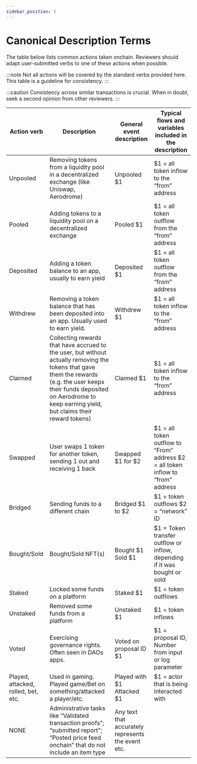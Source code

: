 ```yaml
---
sidebar_position: 5
---
```

# Canonical Description Terms

The table below lists common actions taken onchain. Reviewers should adapt user-submitted verbs to one of these actions when possible.

:::note
Not all actions will be covered by the standard verbs provided here. This table is a guideline for consistency.
:::

:::caution
Consistency across similar transactions is crucial. When in doubt, seek a second opinion from other reviewers.
:::

| Action verb | Description | General event description | Typical flows and variables included in the description |
|-------------|-------------|--------------------------|-------------------------------------------------------|
| Unpooled    | Removing tokens from a liquidity pool in a decentralized exchange (like Uniswap, Aerodrome) | Unpooled $1 | $1 = all token inflow to the “from” address |
| Pooled      | Adding tokens to a liquidity pool on a decentralized exchange | Pooled $1 | $1 = all token outflow from the “from” address |
| Deposited   | Adding a token balance to an app, usually to earn yield | Deposited $1 | $1 = all token outflow from the “from” address |
| Withdrew    | Removing a token balance that has been deposited into an app. Usually used to earn yield. | Withdrew $1 | $1 = all token inflow to the “from” address |
| Claimed     | Collecting rewards that have accrued to the user, but without actually removing the tokens that gave them the rewards (e.g. the user keeps their funds deposited on Aerodrome to keep earning yield, but claims their reward tokens) | Claimed $1 | $1 = all token inflow to the “from” address |
| Swapped     | User swaps 1 token for another token, sending 1 out and receiving 1 back | Swapped $1 for $2 | $1 = all token outflow to “From” address $2 = all token inflow to “from” address |
| Bridged     | Sending funds to a different chain | Bridged $1 to $2 | $1 = token outflows $2 = “network” ID |
| Bought/Sold | Bought/Sold NFT(s) | Bought $1 Sold $1 | $1 = Token transfer outflow or inflow, depending if it was bought or sold |
| Staked      | Locked some funds on a platform | Staked $1 | $1 = token outflows |
| Unstaked    | Removed some funds from a platform | Unstaked $1 | $1 = token inflows |
| Voted       | Exercising governance rights. Often seen in DAOs apps. | Voted on proposal ID $1 | $1 = proposal ID, Number from input or log parameter |
| Played, attacked, rolled, bet, etc. | Used in gaming. Played game/Bet on something/attacked a player/etc. | Played with $1 Attacked $1 | $1 = actor that is being interacted with |
| NONE        | Administrative tasks like “Validated transaction proofs”; “submitted report”; “Posted price feed onchain” that do not include an item type | Any text that accurately represents the event etc. | |
